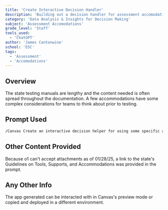 ```yaml
---
title: 'Create Interactive Decision Handler'
description: 'Building out a decision handler for assessment accomodations using ChatGPT o1 Canvas'
category: 'Data Analysis & Insights for Decision Making'
subject: 'Assessment Accomodations'
grade_level: 'Staff'
tools_used:
  - 'ChatGPT'
author: 'James Cantonwine'
school: 'ESC'
tags:
  - 'Assessment'
  - 'Accomodations'
---
```


## Overview

The state testing manuals are lengthy and the content needed is often spread throughout the documentation. A few accommodations have some complex considerations for teams to think about prior to testing.

## Prompt Used

```md
/Canvas Create an interactive decision helper for using some specific accommodations in state testing. Use the Focus on text-to-speech, speech-to-text, scribe, stacked translations, and human reader. Use content from this link: https://wa.portal.cambiumast.com/content/contentresources/en/24-25%20Guidelines%20on%20Tools_%20Supports_%20and%20Accommodations_Final%20(2).pdf. for the app's contents. When the user selects an accommodation, provide a list of considerations for implementation using content from the linked document. Include a reset button at the bottom of the app.
```

## Other Content Provided

Because o1 can't accept attachments as of 01/28/25, a link to the state's Guidelines on Tools, Supports, and Accommodations was provided in the prompt.

## Any Other Info

The app generated can be interacted with in Canvas's preview mode or copied and deployed in a different environment.
